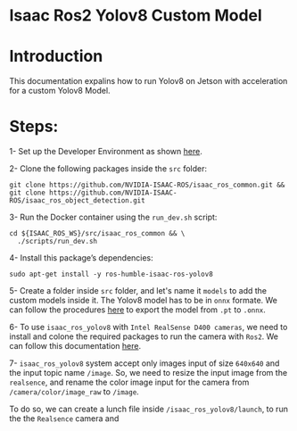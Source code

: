 # Isaac Ros2 Yolov8 Custom Model 

Introduction
======================

This documentation expalins how to run Yolov8 on Jetson with acceleration for a custom Yolov8 Model. 

Steps:
======================

1- Set up the Developer Environment as shown [here](https://nvidia-isaac-ros.github.io/getting_started/dev_env_setup.html).


2- Clone the following packages inside the `src` folder:


```
git clone https://github.com/NVIDIA-ISAAC-ROS/isaac_ros_common.git && 
git clone https://github.com/NVIDIA-ISAAC-ROS/isaac_ros_object_detection.git
```

3- Run the Docker container using the `run_dev.sh` script:   


```
cd ${ISAAC_ROS_WS}/src/isaac_ros_common && \
  ./scripts/run_dev.sh
```

4- Install this package’s dependencies:


```
sudo apt-get install -y ros-humble-isaac-ros-yolov8
```

5- Create a folder inside `src` folder, and let's name it `models` to add the custom models inside it. The Yolov8 model has to be in `onnx` formate. We can follow the procedures [here](https://docs.ultralytics.com/modes/export/#key-features-of-export-mode) to export the model from `.pt` to `.onnx`.


6- To use `isaac_ros_yolov8` with `Intel RealSense D400 cameras`, we need to install and colone the required packages to run the camera with `Ros2`. We can follow this documentation [here](https://github.com/IntelRealSense/realsense-ros).


7- `isaac_ros_yolov8` system accept only images input of size `640x640` and the input topic name `/image`. So, we need to resize the input image from the `realsence`, and rename the color image input for the camera from `/camera/color/image_raw` to `/image`.


To do so, we can create a lunch file inside `/isaac_ros_yolov8/launch`, to run the the `Realsence` camera and 


